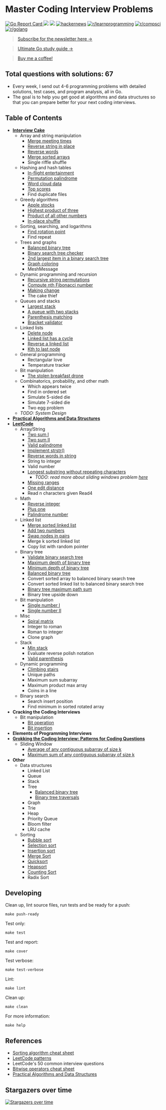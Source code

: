 # Master Coding Interview Problems

[![Go Report Card](https://goreportcard.com/badge/github.com/hoanhan101/algo)
](https://goreportcard.com/report/github.com/hoanhan101/algo)
![](https://img.shields.io/github/stars/hoanhan101/algo)
![](https://img.shields.io/github/forks/hoanhan101/algo)
[![hackernews](https://img.shields.io/badge/hackernews-22%2B-orange)](https://news.ycombinator.com/item?id=20769685)
[![r/learnprogramming](https://img.shields.io/badge/r/programming-1.4k%2B-orange)](https://www.reddit.com/r/learnprogramming/comments/ctyvbc/is_anyone_interested_in_weekly_coding_interview/?utm_source=share&utm_medium=web2x)
[![r/compsci](https://img.shields.io/badge/r/compsci-310%2B-orange)](https://www.reddit.com/r/compsci/comments/ctyy0o/is_anyone_interested_in_weekly_coding_interview/?utm_source=share&utm_medium=web2x)
[![r/golang](https://img.shields.io/badge/r/golang-92%2B-orange)](https://www.reddit.com/r/golang/comments/ctyw0l/is_anyone_interested_in_weekly_coding_interview/?utm_source=share&utm_medium=web2x)

> [Subscribe for the newsletter here →](https://www.getrevue.co/profile/hoanhan101)

> [Ultimate Go study guide →](https://github.com/hoanhan101/ultimate-go)

> [Buy me a coffee!](https://www.buymeacoffee.com/aHjIWu6Ck)

## Total questions with solutions: 67

- Every week, I send out 4-6 programming problems with detailed solutions, test
  cases, and program analysis, all in Go. 
- The goal is to help you get good at algorithms and data structures so that
  you can prepare better for your next coding interviews.

## Table of Contents 

- **[Interview Cake](https://www.interviewcake.com/)**
  - Array and string manipulation
    - [Merge meeting times](interviewcake/merge_meetings_test.go)
    - [Reverse string in place](interviewcake/reverse_string_test.go)
    - [Reverse words](interviewcake/reverse_word_test.go)
    - [Merge sorted arrays](interviewcake/merge_sorted_arrays_test.go)
    - Single riffle shuffle
  - Hashing and hash tables
    - [In-flight entertainment](interviewcake/inflight_test.go)
    - [Permutation palindrome](interviewcake/permutation_palindrome_test.go)
    - [Word cloud data](interviewcake/word_cloud_test.go)
    - [Top scores](interviewcake/top_scores_test.go)
    - Find duplicate files
  - Greedy algorithms
    - [Apple stocks](interviewcake/apple_stocks_test.go)
    - [Highest product of three](interviewcake/highest_product_of_three_test.go)
    - [Product of all other numbers](interviewcake/product_of_others_test.go)
    - [In-place shuffle](interviewcake/inplace_shuffle_test.go)
  - Sorting, searching, and logarithms
    - [Find rotation point](interviewcake/find_rotation_point_test.go)
    - Find repeat
  - Trees and graphs
    - [Balanced binary tree](interviewcake/balanced_binary_tree_test.go)
    - [Binary search tree checker](interviewcake/binary_search_tree_test.go)
    - [2nd largest item in a binary search tree](interviewcake/2nd_largest_item_bst_test.go)
    - [Graph coloring](interviewcake/graph_coloring_test.go)
    - MeshMessage
  - Dynamic programming and recursion
    - [Recursive string permutations](interviewcake/recursive_string_permutation_test.go)
    - [Compute nth Fibonacci number](interviewcake/fibonacci_number_test.go)
    - [Making change](interviewcake/making_change_test.go)
    - The cake thief
  - Queues and stacks
    - [Largest stack](interviewcake/largest_stack_test.go)
    - [A queue with two stacks](interviewcake/queue_two_stacks_test.go)
    - [Parenthesis matching](interviewcake/parenthesis_matching_test.go)
    - [Bracket validator](interviewcake/bracket_validator_test.go)
  - Linked lists
    - [Delete node](interviewcake/delete_node_test.go)
    - [Linked list has a cycle](interviewcake/linked_list_cycle_test.go)
    - [Reverse a linked list](interviewcake/reverse_linked_list_test.go)
    - [Kth to last node](interviewcake/kth_to_last_test.go)
  - General programming
    - Rectangular love
    - Temperature tracker
  - Bit manipulation
    - [The stolen breakfast drone](interviewcake/stolen_breakfast_drone_test.go)
  - Combinatorics, probability, and other math
    - Which appears twice
    - Find in ordered set
    - Simulate 5-sided die
    - Simulate 7-sided die
    - Two egg problem
  - *TODO: System Design*
- **[Practical Algorithms and Data Structures](https://bradfieldcs.com/algos/)**
- **[LeetCode](https://leetcode.com/)**
  - Array/String
    - [Two sum I](leetcode/two_sum_i_test.go)
    - [Two sum II](leetcode/two_sum_ii_test.go)
    - [Valid palindrome](leetcode/valid_palindrome_test.go)
    - [Implement strstr()](leetcode/strstr_test.go)
    - [Reverse words in string](leetcode/reverse_words_string_test.go)
    - String to integer
    - Valid number
    - [Longest substring without repeating characters](leetcode/longest_substring_test.go)
      - *TODO: read more about sliding windows problem
        [here](https://medium.com/leetcode-patterns/leetcode-pattern-2-sliding-windows-for-strings-e19af105316b)*
    - [Missing ranges](leetcode/missing_ranges_test.go)
    - [One edit distance](leetcode/one_edit_distance_test.go)
    - Read n characters given Read4
  - Math
    - [Reverse integer](leetcode/reverse_integer_test.go)
    - [Plus one](leetcode/plus_one_test.go)
    - [Palindrome number](leetcode/palindrome_number_test.go)
  - Linked list
    - [Merge sorted linked list](leetcode/merge_sorted_linked_list_test.go)
    - [Add two numbers](leetcode/add_two_numbers_test.go)
    - [Swap nodes in pairs](leetcode/swap_nodes_in_pairs_test.go)
    - Merge k sorted linked list
    - Copy list with random pointer
  - Binary tree
    - [Validate binary search tree](leetcode/valid_bst_test.go)
    - [Maximum depth of binary tree](leetcode/max_depth_binary_tree_test.go)
    - [Minimum depth of binary tree](leetcode/min_depth_binary_tree_test.go)
    - [Balanced binary tree](leetcode/balanced_binary_tree_test.go)
    - Convert sorted array to balanced binary search tree
    - Convert sorted linked list to balanced binary search tree
    - [Binary tree maximum path sum](leetcode/binary_tree_max_path_sum_test.go)
    - Binary tree upside down
  - Bit manipulation
    - [Single number I](interviewcake/stolen_breakfast_drone_test.go)
    - [Single number II](leetcode/single_number_ii_test.go)
  - Misc
    - [Spiral matrix](leetcode/spiral_matrix_test.go)
    - Integer to roman
    - Roman to integer
    - Clone graph
  - Stack
    - [Min stack](leetcode/min_stack_test.go)
    - Evaluate reverse polish notation
    - [Valid parenthesis](leetcode/valid_parentheses_test.go)
  - Dynamic programming
    - [Climbing stairs](leetcode/climbing_stairs_test.go)
    - Unique paths
    - Maximum sum subarray
    - Maximum product max array
    - Coins in a line
  - Binary search
    - Search insert position
    - Find minimum in sorted rotated array
- **Cracking the Coding Interviews**
  - Bit manipulation
    - [Bit operation](ctci/bit_operation_test.go)
    - [Bit insertion](ctci/bit_insertion_test.go)
- **Elements of Programming Interviews**
- **[Grokking the Coding Interview: Patterns for Coding Questions](https://www.educative.io/courses/grokking-the-coding-interview)**
  - Sliding Window
    - [Average of any contiguous subarray of size k](gtci/avg_subarray_test.go)
    - [Maximum sum of any contiguous subarray of size k](gtci/max_subarray_test.go)
- **Other**
  - Data structures
    - Linked List
    - Queue
    - Stack
    - Tree
      - [Balanced binary tree](other/balanced_binary_tree_test.go)
      - [Binary tree traversals](other/binary_tree_traverse_test.go)
    - Graph
    - Trie
    - Heap
    - Priority Queue
    - Bloom filter
    - LRU cache
  - Sorting
    - [Bubble sort](other/bubble_sort_test.go)
    - [Selection sort](other/selection_sort_test.go)
    - [Insertion sort](other/insertion_sort_test.go)
    - [Merge Sort](other/merge_sort_test.go)
    - [Quicksort](other/quicksort_test.go)
    - [Heapsort](other/heapsort_test.go)
    - [Counting Sort](other/counting_sort_test.go)
    - Radix Sort

## Developing

Clean up, lint source files, run tests and be ready for a push:
```
make push-ready
```

Test only:
```
make test
```

Test and report:
```
make cover
```

Test verbose:
```
make test-verbose
```

Lint:
```
make lint
```

Clean up:
```
make clean
```

For more information:
```
make help
```

## References

- [Sorting algorithm cheat sheet](https://www.interviewcake.com/sorting-algorithm-cheat-sheet)
- [LeetCode patterns](https://medium.com/leetcode-patterns)
- LeetCode's 50 common interview questions
- [Bitwise operators cheat sheet](https://www.getrevue.co/profile/hoanhan101/issues/bitwise-operators-cheat-sheet-theory-and-practice-9-202494)
- [Practical Algorithms and Data Structures](https://bradfieldcs.com/algos/)

## Stargazers over time

[![Stargazers over time](https://starchart.cc/hoanhan101/algo.svg)](https://starchart.cc/hoanhan101/algo)
